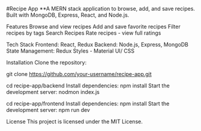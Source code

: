 #Recipe App
**A MERN stack application to browse, add, and save recipes. Built with MongoDB, Express, React, and Node.js. 

Features
Browse and view recipes
Add and save favorite recipes
Filter recipes by tags
Search Recipes
Rate recipes - view full ratings

Tech Stack
Frontend: React, Redux
Backend: Node.js, Express, MongoDB
State Management: Redux
Styles - Material UI/ CSS

Installation
Clone the repository:

git clone https://github.com/your-username/recipe-app.git

cd recipe-app/backend
Install dependencies:
npm install
Start the development server:
nodmon index.js

cd recipe-app/frontend
Install dependencies:
npm install
Start the development server:
npm run dev

License
This project is licensed under the MIT License.
